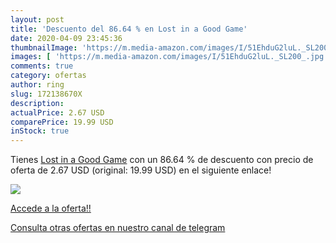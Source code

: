 ```yaml
---
layout: post
title: 'Descuento del 86.64 % en Lost in a Good Game'
date: 2020-04-09 23:45:36
thumbnailImage: 'https://m.media-amazon.com/images/I/51EhduG2luL._SL200_.jpg'
images: [ 'https://m.media-amazon.com/images/I/51EhduG2luL._SL200_.jpg' ]
comments: true
category: ofertas
author: ring
slug: 172138670X
description:
actualPrice: 2.67 USD
comparePrice: 19.99 USD
inStock: true
---
```


Tienes [Lost in a Good Game](https://www.amazon.com/dp/172138670X/?tag=redken08-20) con un 86.64 % de descuento con precio de oferta de 2.67 USD (original: 19.99 USD) en el siguiente enlace!

[![](https://m.media-amazon.com/images/I/51EhduG2luL._SL200_.jpg)](https://www.amazon.com/dp/172138670X/?tag=redken08-20)

[Accede a la oferta!!](https://www.amazon.com/dp/172138670X/?tag=redken08-20)

[Consulta otras ofertas en nuestro canal de telegram](https://t.me/s/ofertas25)
